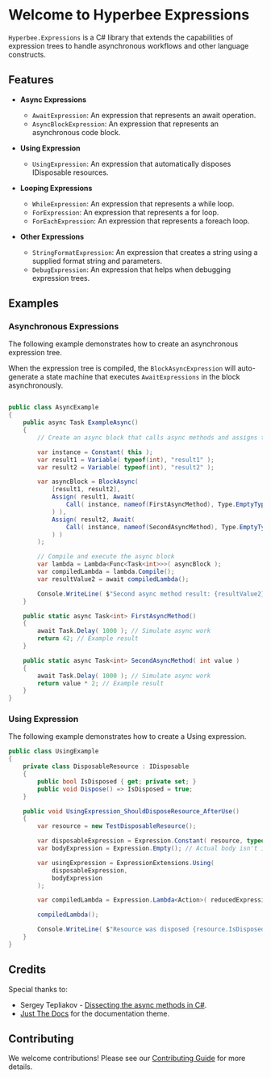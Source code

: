 ﻿# Welcome to Hyperbee Expressions

`Hyperbee.Expressions` is a C# library that extends the capabilities of expression trees to handle asynchronous 
workflows and other language constructs.

## Features

* **Async Expressions**
    * `AwaitExpression`: An expression that represents an await operation.
    * `AsyncBlockExpression`: An expression that represents an asynchronous code block.

* **Using Expression**
    * `UsingExpression`: An expression that automatically disposes IDisposable resources.

* **Looping Expressions**
    * `WhileExpression`: An expression that represents a while loop.
    * `ForExpression`: An expression that represents a for loop.
    * `ForEachExpression`: An expression that represents a foreach loop.

* **Other Expressions**
    * `StringFormatExpression`: An expression that creates a string using a supplied format string and parameters.
    * `DebugExpression`: An expression that helps when debugging expression trees.

## Examples

### Asynchronous Expressions

The following example demonstrates how to create an asynchronous expression tree.

When the expression tree is compiled, the `BlockAsyncExpression` will auto-generate a state machine that executes 
`AwaitExpressions` in the block asynchronously.

```csharp

public class AsyncExample
{
    public async Task ExampleAsync()
    {
        // Create an async block that calls async methods and assigns their results

        var instance = Constant( this );
        var result1 = Variable( typeof(int), "result1" );
        var result2 = Variable( typeof(int), "result2" );

        var asyncBlock = BlockAsync(
            [result1, result2],
            Assign( result1, Await(
                Call( instance, nameof(FirstAsyncMethod), Type.EmptyTypes )
            ) ),
            Assign( result2, Await(
                Call( instance, nameof(SecondAsyncMethod), Type.EmptyTypes, result1 )
            ) )
        );

        // Compile and execute the async block
        var lambda = Lambda<Func<Task<int>>>( asyncBlock );
        var compiledLambda = lambda.Compile();
        var resultValue2 = await compiledLambda();

        Console.WriteLine( $"Second async method result: {resultValue2}" );
    }

    public static async Task<int> FirstAsyncMethod()
    {
        await Task.Delay( 1000 ); // Simulate async work
        return 42; // Example result
    }

    public static async Task<int> SecondAsyncMethod( int value )
    {
        await Task.Delay( 1000 ); // Simulate async work
        return value * 2; // Example result
    }
}
```

### Using Expression

The following example demonstrates how to create a Using expression.

```csharp
public class UsingExample
{
    private class DisposableResource : IDisposable
    {
        public bool IsDisposed { get; private set; }
        public void Dispose() => IsDisposed = true;
    }

    public void UsingExpression_ShouldDisposeResource_AfterUse()
    {
        var resource = new TestDisposableResource();

        var disposableExpression = Expression.Constant( resource, typeof( TestDisposableResource ) );
        var bodyExpression = Expression.Empty(); // Actual body isn't important

        var usingExpression = ExpressionExtensions.Using( 
            disposableExpression, 
            bodyExpression 
        );

        var compiledLambda = Expression.Lambda<Action>( reducedExpression ).Compile();

        compiledLambda();

        Console.WriteLine( $"Resource was disposed {resource.IsDisposed}." );
    }
}
```

## Credits

Special thanks to:

- Sergey Tepliakov - [Dissecting the async methods in C#](https://devblogs.microsoft.com/premier-developer/dissecting-the-async-methods-in-c/).
- [Just The Docs](https://github.com/just-the-docs/just-the-docs) for the documentation theme.

## Contributing

We welcome contributions! Please see our [Contributing Guide](https://github.com/Stillpoint-Software/.github/blob/main/.github/CONTRIBUTING.md) 
for more details.

